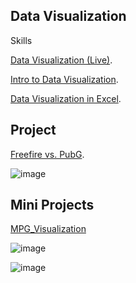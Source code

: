 **Data Visualization**
-

Skills

[Data Visualization (Live)](https://www.notion.so/Live-8-Data-Visualization-ca44881b6b064ff7ae662e172e51fbb9?pvs=4).

[Intro to Data Visualization](https://www.notion.so/Sprint-05-Intro-to-Data-Visualization-51e4814867024d5dbfd6ad912edacd03?pvs=4).

[Data Visualization in Excel](https://www.notion.so/Sprint-05-Data-Visualization-in-Excel-39fe1a0bfd6045de96449c1a36a0cf80?pvs=4).

**Project**
-

[Freefire vs. PubG](https://docs.google.com/spreadsheets/d/1p1_FPj7W68p9M3PMf6E9hiykAZPZxX-fHMfIzUg6YMo/edit?usp=sharing).

![image](https://github.com/TonKphumpl/data-science-bootcamp9/assets/139863067/26ff63ba-d095-4820-b328-036f12d6e500)

**Mini Projects**
-

[MPG_Visualization](HW_DataViz_Ton.pdf)

![image](https://github.com/TonKphumpl/data-science-bootcamp9/assets/139863067/dac3468b-8c5d-4c8e-8ae9-79744381840f)

![image](https://github.com/TonKphumpl/data-science-bootcamp9/assets/139863067/2adc0c81-b85c-4a45-bec4-80cd63e4a812)


